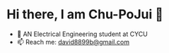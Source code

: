 # Hi there, I am Chu-PoJui 👋
* 🏫 AN Electrical Engineering student at CYCU  
* 📫 Reach me: [david8899b@gmail.com](mailto:david8899b@gmail.com)  
